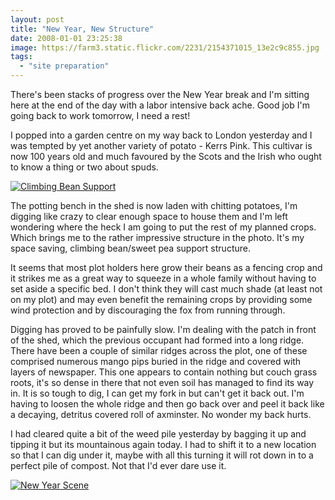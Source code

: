 ```yaml
---
layout: post
title: "New Year, New Structure"
date: 2008-01-01 23:25:38
image: https://farm3.static.flickr.com/2231/2154371015_13e2c9c855.jpg
tags:
  - "site preparation"
---
```


There's been stacks of progress over the New Year break and I'm sitting here at the end of the day with a labor intensive back ache. Good job I'm going back to work tomorrow, I need a rest!

I popped into a garden centre on my way back to London yesterday and I was tempted by yet another variety of potato - Kerrs Pink. This cultivar is now 100 years old and much favoured by the Scots and the Irish who ought to know a thing or two about spuds.

[![Climbing Bean Support](https://farm3.static.flickr.com/2128/2155171280_b736dd90a0_m.jpg)](https://www.flickr.com/photos/warriorwomen/2155171280/)

The potting bench in the shed is now laden with chitting potatoes, I'm digging like crazy to clear enough space to house them and I'm left wondering where the heck I am going to put the rest of my planned crops. Which brings me to the rather impressive structure in the photo. It's my space saving, climbing bean/sweet pea support structure.

It seems that most plot holders here grow their beans as a fencing crop and it strikes me as a great way to squeeze in a whole family without having to set aside a specific bed. I don't think they will cast much shade (at least not on my plot) and may even benefit the remaining crops by providing some wind protection and by discouraging the fox from running through.

Digging has proved to be painfully slow. I'm dealing with the patch in front of the shed, which the previous occupant had formed into a long ridge. There have been a couple of similar ridges across the plot, one of these comprised numerous mango pips buried in the ridge and covered with layers of newspaper. This one appears to contain nothing but couch grass roots, it's so dense in there that not even soil has managed to find its way in. It is so tough to dig, I can get my fork in but can't get it back out. I'm having to loosen the whole ridge and then go back over and peel it back like a decaying, detritus covered roll of axminster. No wonder my back hurts.

I had cleared quite a bit of the weed pile yesterday by bagging it up and tipping it but its mountainous again today. I had to shift it to a new location so that I can dig under it, maybe with all this turning it will rot down in to a perfect pile of compost. Not that I'd ever dare use it.

[![New Year Scene](https://farm3.static.flickr.com/2231/2154371015_13e2c9c855.jpg)](https://www.flickr.com/photos/warriorwomen/2154371015/)
